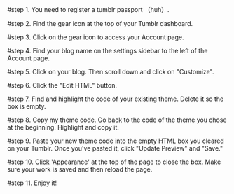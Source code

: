 #step 1. You need to register a tumblr passport （huh）.

#step 2. Find the gear icon at the top of your Tumblr dashboard.

#step 3. Click on the gear icon to access your Account page.

#step 4. Find your blog name on the settings sidebar to the left of the Account page.

#step 5. Click on your blog. Then scroll down and click on "Customize".

#step 6. Click the "Edit HTML" button.

#step 7. Find and highlight the code of your existing theme. Delete it so the box is empty.

#step 8. Copy my theme code. Go back to the code of the theme you chose at the beginning. Highlight and copy it.

#step 9. Paste your new theme code into the empty HTML box you cleared on your Tumblr. Once you've pasted it, click "Update Preview" and "Save."

#step 10. Click 'Appearance' at the top of the page to close the box. Make sure your work is saved and then reload the page.

#step 11. Enjoy it!
